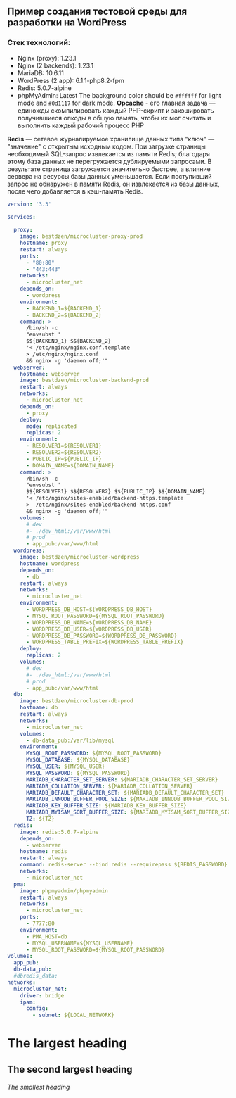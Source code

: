 
## Пример создания тестовой среды для разработки на WordPress

### Стек технологий:
* Nginx (proxy): 1.23.1
* Nginx (2 backends): 1.23.1
* MariaDB: 10.6.11
* WordPress (2 app): 6.1.1-php8.2-fpm
* Redis: 5.0.7-alpine
* phpMyAdmin: Latest
The background color should be `#ffffff` for light mode and `#0d1117` for dark mode.
**Opcache** - его главная задача — единожды скомпилировать каждый PHP-скрипт 
и закэшировать получившиеся опкоды в общую память, чтобы их мог считать и
выполнить каждый рабочий процесс PHP

**Redis** — сетевое журналируемое хранилище данных типа "ключ" — "значение" с открытым исходным кодом.
При загрузке страницы необходимый SQL-запрос извлекается из памяти Redis; благодаря этому база данных не 
перегружается дублируемыми запросами. В результате страница загружается значительно быстрее, а влияние
сервера на ресурсы базы данных уменьшается. Если поступивший запрос не обнаружен в памяти Redis,
он извлекается из базы данных, после чего добавляется в кэш-память Redis.

```yaml
version: '3.3'

services:
  
  proxy:
    image: bestdzen/microcluster-proxy-prod
    hostname: proxy
    restart: always
    ports:
      - "80:80"
      - "443:443"    
    networks:
      - microcluster_net 
    depends_on:
      - wordpress
    environment:
      - BACKEND_1=${BACKEND_1}
      - BACKEND_2=${BACKEND_2}
    command: >
      /bin/sh -c
      "envsubst '
      $${BACKEND_1} $${BACKEND_2}
      '< /etc/nginx/nginx.conf.template
      > /etc/nginx/nginx.conf
      && nginx -g 'daemon off;'"
  webserver:
    hostname: webserver    
    image: bestdzen/microcluster-backend-prod        
    restart: always 
    networks:
      - microcluster_net
    depends_on:
      - proxy
    deploy:   
      mode: replicated
      replicas: 2
    environment:
      - RESOLVER1=${RESOLVER1}
      - RESOLVER2=${RESOLVER2}
      - PUBLIC_IP=${PUBLIC_IP}
      - DOMAIN_NAME=${DOMAIN_NAME}
    command: >
      /bin/sh -c
      "envsubst '
      $${RESOLVER1} $${RESOLVER2} $${PUBLIC_IP} $${DOMAIN_NAME}
      '< /etc/nginx/sites-enabled/backend-https.template
      >  /etc/nginx/sites-enabled/backend-https.conf
      && nginx -g 'daemon off;'"
    volumes:
      # dev
      #- ./dev_html:/var/www/html
      # prod
      - app_pub:/var/www/html
  wordpress:
    image: bestdzen/microcluster-wordpress    
    hostname: wordpress    
    depends_on:
      - db
    restart: always
    networks:
      - microcluster_net    
    environment:
      - WORDPRESS_DB_HOST=${WORDPRESS_DB_HOST}
      - MYSQL_ROOT_PASSWORD=${MYSQL_ROOT_PASSWORD}
      - WORDPRESS_DB_NAME=${WORDPRESS_DB_NAME}
      - WORDPRESS_DB_USER=${WORDPRESS_DB_USER}
      - WORDPRESS_DB_PASSWORD=${WORDPRESS_DB_PASSWORD}
      - WORDPRESS_TABLE_PREFIX=${WORDPRESS_TABLE_PREFIX}
    deploy:      
      replicas: 2      
    volumes:
      # dev
      #- ./dev_html:/var/www/html
      # prod
      - app_pub:/var/www/html 
  db:
    image: bestdzen/microcluster-db-prod    
    hostname: db    
    restart: always    
    networks:
      - microcluster_net    
    volumes:   
      - db-data_pub:/var/lib/mysql 
    environment:
      MYSQL_ROOT_PASSWORD: ${MYSQL_ROOT_PASSWORD}
      MYSQL_DATABASE: ${MYSQL_DATABASE}
      MYSQL_USER: ${MYSQL_USER}
      MYSQL_PASSWORD: ${MYSQL_PASSWORD}      
      MARIADB_CHARACTER_SET_SERVER: ${MARIADB_CHARACTER_SET_SERVER}
      MARIADB_COLLATION_SERVER: ${MARIADB_COLLATION_SERVER}
      MARIADB_DEFAULT_CHARACTER_SET: ${MARIADB_DEFAULT_CHARACTER_SET}
      MARIADB_INNODB_BUFFER_POOL_SIZE: ${MARIADB_INNODB_BUFFER_POOL_SIZE}
      MARIADB_KEY_BUFFER_SIZE: ${MARIADB_KEY_BUFFER_SIZE}
      MARIADB_MYISAM_SORT_BUFFER_SIZE: ${MARIADB_MYISAM_SORT_BUFFER_SIZE}      
      TZ: ${TZ}
  redis:
    image: redis:5.0.7-alpine
    depends_on:
      - webserver
    hostname: redis    
    restart: always    
    command: redis-server --bind redis --requirepass ${REDIS_PASSWORD} --maxmemory 256mb --maxmemory-policy allkeys-lru --appendonly yes
    networks:
      - microcluster_net
  pma:
    image: phpmyadmin/phpmyadmin    
    restart: always
    networks:
      - microcluster_net
    ports:
      - 7777:80
    environment:
      - PMA_HOST=db
      - MYSQL_USERNAME=${MYSQL_USERNAME}
      - MYSQL_ROOT_PASSWORD=${MYSQL_ROOT_PASSWORD}
volumes: 
  app_pub:
  db-data_pub:  
  #dbredis_data:   
networks:
  microcluster_net:
    driver: bridge
    ipam:
      config:
        - subnet: ${LOCAL_NETWORK}
```


# The largest heading
## The second largest heading
###### The smallest heading

